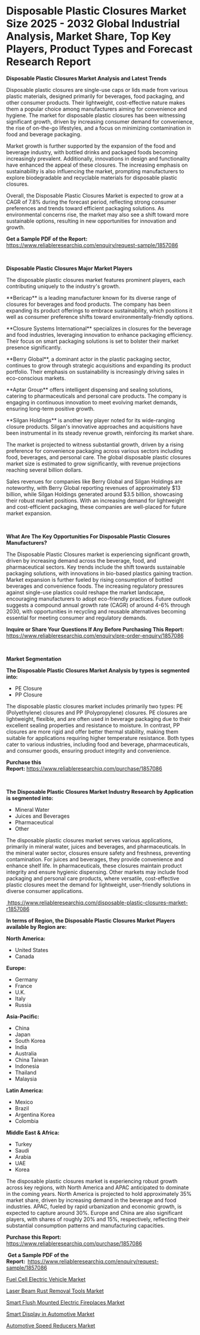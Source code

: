 <p><h1>Disposable Plastic Closures Market Size 2025 - 2032 Global Industrial Analysis, Market Share, Top Key Players, Product Types and Forecast Research Report</h1></p><p><strong>Disposable Plastic Closures Market Analysis and Latest Trends</strong></p>
<p><p>Disposable plastic closures are single-use caps or lids made from various plastic materials, designed primarily for beverages, food packaging, and other consumer products. Their lightweight, cost-effective nature makes them a popular choice among manufacturers aiming for convenience and hygiene. The market for disposable plastic closures has been witnessing significant growth, driven by increasing consumer demand for convenience, the rise of on-the-go lifestyles, and a focus on minimizing contamination in food and beverage packaging.</p><p>Market growth is further supported by the expansion of the food and beverage industry, with bottled drinks and packaged foods becoming increasingly prevalent. Additionally, innovations in design and functionality have enhanced the appeal of these closures. The increasing emphasis on sustainability is also influencing the market, prompting manufacturers to explore biodegradable and recyclable materials for disposable plastic closures.</p><p>Overall, the Disposable Plastic Closures Market is expected to grow at a CAGR of 7.8% during the forecast period, reflecting strong consumer preferences and trends toward efficient packaging solutions. As environmental concerns rise, the market may also see a shift toward more sustainable options, resulting in new opportunities for innovation and growth.</p></p>
<p><strong>Get a Sample PDF of the Report:&nbsp;</strong> <a href="https://www.reliableresearchiq.com/enquiry/request-sample/1857086?utm_campaign=973&utm_medium=2&utm_source=Github&utm_content=ia&utm_term=08012025&utm_id=disposable-plastic-closures">https://www.reliableresearchiq.com/enquiry/request-sample/1857086</a></p>
<p>&nbsp;</p>
<p><strong>Disposable Plastic Closures Major Market Players</strong></p>
<p><p>The disposable plastic closures market features prominent players, each contributing uniquely to the industry's growth. </p><p>**Bericap** is a leading manufacturer known for its diverse range of closures for beverages and food products. The company has been expanding its product offerings to embrace sustainability, which positions it well as consumer preference shifts toward environmentally-friendly options. </p><p>**Closure Systems International** specializes in closures for the beverage and food industries, leveraging innovation to enhance packaging efficiency. Their focus on smart packaging solutions is set to bolster their market presence significantly. </p><p>**Berry Global**, a dominant actor in the plastic packaging sector, continues to grow through strategic acquisitions and expanding its product portfolio. Their emphasis on sustainability is increasingly driving sales in eco-conscious markets. </p><p>**Aptar Group** offers intelligent dispensing and sealing solutions, catering to pharmaceuticals and personal care products. The company is engaging in continuous innovation to meet evolving market demands, ensuring long-term positive growth.</p><p>**Silgan Holdings** is another key player noted for its wide-ranging closure products. Silgan's innovative approaches and acquisitions have been instrumental in its steady revenue growth, reinforcing its market share.</p><p>The market is projected to witness substantial growth, driven by a rising preference for convenience packaging across various sectors including food, beverages, and personal care. The global disposable plastic closures market size is estimated to grow significantly, with revenue projections reaching several billion dollars.</p><p>Sales revenues for companies like Berry Global and Silgan Holdings are noteworthy, with Berry Global reporting revenues of approximately $13 billion, while Silgan Holdings generated around $3.5 billion, showcasing their robust market positions. With an increasing demand for lightweight and cost-efficient packaging, these companies are well-placed for future market expansion.</p></p>
<p>&nbsp;</p>
<p><strong>What Are The Key Opportunities For Disposable Plastic Closures Manufacturers?</strong></p>
<p><p>The Disposable Plastic Closures market is experiencing significant growth, driven by increasing demand across the beverage, food, and pharmaceutical sectors. Key trends include the shift towards sustainable packaging solutions, with innovations in bio-based plastics gaining traction. Market expansion is further fueled by rising consumption of bottled beverages and convenience foods. The increasing regulatory pressures against single-use plastics could reshape the market landscape, encouraging manufacturers to adopt eco-friendly practices. Future outlook suggests a compound annual growth rate (CAGR) of around 4-6% through 2030, with opportunities in recycling and reusable alternatives becoming essential for meeting consumer and regulatory demands.</p></p>
<p><strong>Inquire or Share Your Questions If Any Before Purchasing This Report:</strong> <a href="https://www.reliableresearchiq.com/enquiry/pre-order-enquiry/1857086?utm_campaign=973&utm_medium=2&utm_source=Github&utm_content=ia&utm_term=08012025&utm_id=disposable-plastic-closures">https://www.reliableresearchiq.com/enquiry/pre-order-enquiry/1857086</a></p>
<p>&nbsp;</p>
<p><strong>Market Segmentation</strong></p>
<p><strong>The Disposable Plastic Closures Market Analysis by types is segmented into:</strong></p>
<p><ul><li>PE Closure</li><li>PP Closure</li></ul></p>
<p><p>The disposable plastic closures market includes primarily two types: PE (Polyethylene) closures and PP (Polypropylene) closures. PE closures are lightweight, flexible, and are often used in beverage packaging due to their excellent sealing properties and resistance to moisture. In contrast, PP closures are more rigid and offer better thermal stability, making them suitable for applications requiring higher temperature resistance. Both types cater to various industries, including food and beverage, pharmaceuticals, and consumer goods, ensuring product integrity and convenience.</p></p>
<p><strong>Purchase this Report:&nbsp;</strong><a href="https://www.reliableresearchiq.com/purchase/1857086?utm_campaign=973&utm_medium=2&utm_source=Github&utm_content=ia&utm_term=08012025&utm_id=disposable-plastic-closures">https://www.reliableresearchiq.com/purchase/1857086</a></p>
<p>&nbsp;</p>
<p><strong>The Disposable Plastic Closures Market Industry Research by Application is segmented into:</strong></p>
<p><ul><li>Mineral Water</li><li>Juices and Beverages</li><li>Pharmaceutical</li><li>Other</li></ul></p>
<p><p>The disposable plastic closures market serves various applications, primarily in mineral water, juices and beverages, and pharmaceuticals. In the mineral water sector, closures ensure safety and freshness, preventing contamination. For juices and beverages, they provide convenience and enhance shelf life. In pharmaceuticals, these closures maintain product integrity and ensure hygienic dispensing. Other markets may include food packaging and personal care products, where versatile, cost-effective plastic closures meet the demand for lightweight, user-friendly solutions in diverse consumer applications.</p></p>
<p><a href="https://www.reliableresearchiq.com/disposable-plastic-closures-market-r1857086?utm_campaign=973&utm_medium=2&utm_source=Github&utm_content=ia&utm_term=08012025&utm_id=disposable-plastic-closures">&nbsp;https://www.reliableresearchiq.com/disposable-plastic-closures-market-r1857086</a></p>
<p><strong>In terms of Region, the Disposable Plastic Closures Market Players available by Region are:</strong></p>
<p>
    <p> <strong> North America: </strong>
        <ul>
            <li>United States</li>
            <li>Canada</li>
        </ul>
        </p> 
    <p> <strong> Europe: </strong>
        <ul>
            <li>Germany</li>
            <li>France</li>
            <li>U.K.</li>
            <li>Italy</li>
            <li>Russia</li>
        </ul>
        </p> 
    <p> <strong> Asia-Pacific: </strong>
        <ul>
            <li>China</li>
            <li>Japan</li>
            <li>South Korea</li>
            <li>India</li>
            <li>Australia</li>
            <li>China Taiwan</li>
            <li>Indonesia</li>
            <li>Thailand</li>
            <li>Malaysia</li>
        </ul>
        </p> 
    <p> <strong> Latin America: </strong>
        <ul>
            <li>Mexico</li>
            <li>Brazil</li>
            <li>Argentina Korea</li>
            <li>Colombia</li>
        </ul>
        </p> 
    <p> <strong> Middle East & Africa: </strong>
        <ul>
            <li>Turkey</li>
            <li>Saudi</li>
            <li>Arabia</li>
            <li>UAE</li>
            <li>Korea</li>
        </ul>
    </p>
    </p>
<p><p>The disposable plastic closures market is experiencing robust growth across key regions, with North America and APAC anticipated to dominate in the coming years. North America is projected to hold approximately 35% market share, driven by increasing demand in the beverage and food industries. APAC, fueled by rapid urbanization and economic growth, is expected to capture around 30%. Europe and China are also significant players, with shares of roughly 20% and 15%, respectively, reflecting their substantial consumption patterns and manufacturing capacities.</p></p>
<p><strong>Purchase this Report: </strong><a href="https://www.reliableresearchiq.com/purchase/1857086?utm_campaign=973&utm_medium=2&utm_source=Github&utm_content=ia&utm_term=08012025&utm_id=disposable-plastic-closures">https://www.reliableresearchiq.com/purchase/1857086</a></p>
<p>&nbsp;<strong>Get a Sample PDF of the Report:&nbsp;&nbsp;</strong><a href="https://www.reliableresearchiq.com/enquiry/request-sample/1857086?utm_campaign=973&utm_medium=2&utm_source=Github&utm_content=ia&utm_term=08012025&utm_id=disposable-plastic-closures">https://www.reliableresearchiq.com/enquiry/request-sample/1857086</a></p>
<p><strong></strong></p>
<p><p><a href="https://www.linkedin.com/pulse/fuel-cell-electric-vehicle-market-forecast-2025-2032-trends-9m8if?utm_campaign=973&utm_medium=2&utm_source=Github&utm_content=ia&utm_term=08012025&utm_id=disposable-plastic-closures">Fuel Cell Electric Vehicle Market</a></p><p><a href="https://github.com/darenph8er/Market-Research-Report-List-1/blob/main/laser-beam-rust-removal-tools-market.md?utm_campaign=973&utm_medium=2&utm_source=Github&utm_content=ia&utm_term=08012025&utm_id=disposable-plastic-closures">Laser Beam Rust Removal Tools Market</a></p><p><a href="https://github.com/ElviraLeka1962/Market-Research-Report-List-1/blob/main/smart-flush-mounted-electric-fireplaces-market.md?utm_campaign=973&utm_medium=2&utm_source=Github&utm_content=ia&utm_term=08012025&utm_id=disposable-plastic-closures">Smart Flush Mounted Electric Fireplaces Market</a></p><p><a href="https://www.linkedin.com/pulse/emerging-opportunities-challenges-global-smart-display-automotive-p8wmc?utm_campaign=973&utm_medium=2&utm_source=Github&utm_content=ia&utm_term=08012025&utm_id=disposable-plastic-closures">Smart Display in Automotive Market</a></p><p><a href="https://www.linkedin.com/pulse/comprehensive-study-automotive-speed-reducers-market-size-v7krf?utm_campaign=973&utm_medium=2&utm_source=Github&utm_content=ia&utm_term=08012025&utm_id=disposable-plastic-closures">Automotive Speed Reducers Market</a></p></p>